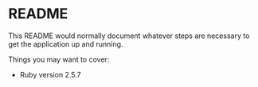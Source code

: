 # README

This README would normally document whatever steps are necessary to get the
application up and running.

Things you may want to cover:

* Ruby version
2.5.7

